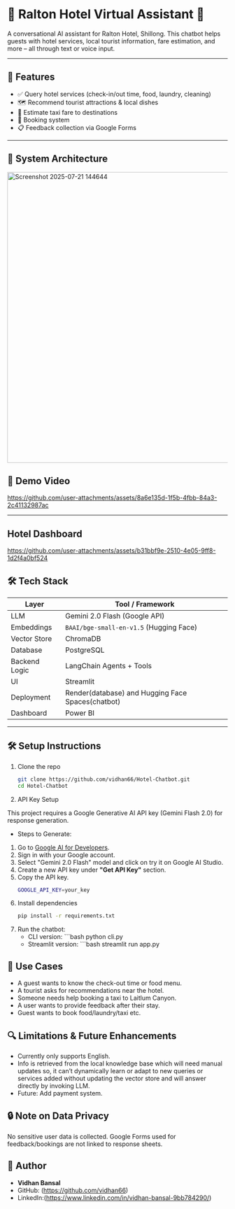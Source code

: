 # 🏨 Ralton Hotel Virtual Assistant 🤖

A conversational AI assistant for Ralton Hotel, Shillong. This chatbot helps guests with hotel services, local tourist information, fare estimation, and more – all through text or voice input.

---

## 🚀 Features

- ✅ Query hotel services (check-in/out time, food, laundry, cleaning)
- 🗺️ Recommend tourist attractions & local dishes
- 🚕 Estimate taxi fare to destinations
- 📓 Booking system
- 📋 Feedback collection via Google Forms

---
## 🧠 System Architecture 
<img width="898" height="665" alt="Screenshot 2025-07-21 144644" src="https://github.com/user-attachments/assets/02516cb9-6f16-4e78-8da4-51eff9cf193f" />

## 📸 Demo Video

https://github.com/user-attachments/assets/8a6e135d-1f5b-4fbb-84a3-2c41132987ac

---
## Hotel Dashboard 

https://github.com/user-attachments/assets/b31bbf9e-2510-4e05-9ff8-1d2f4a0bf524

## 🛠️ Tech Stack

| Layer              | Tool / Framework                          |
|--------------------|-------------------------------------------|
| LLM                | Gemini 2.0 Flash (Google API)             |
| Embeddings         | `BAAI/bge-small-en-v1.5` (Hugging Face)   |
| Vector Store       | ChromaDB                                  |
| Database           | PostgreSQL                                |
| Backend Logic      | LangChain Agents + Tools                  |
| UI                 | Streamlit                                 |
| Deployment         | Render(database) and Hugging Face Spaces(chatbot) |
| Dashboard          | Power BI                                  |

---

## 🛠️ Setup Instructions

1. Clone the repo  
   ```bash
   git clone https://github.com/vidhan66/Hotel-Chatbot.git
   cd Hotel-Chatbot

2. API Key Setup

This project requires a Google Generative AI API key (Gemini Flash 2.0) for response generation.

* Steps to Generate:
1. Go to [Google AI for Developers](https://ai.google.dev/gemini-api/docs/models).
2. Sign in with your Google account.
3. Select "Gemini 2.0 Flash" model and click on try it on Google AI Studio.
4. Create a new API key under **"Get API Key"** section.
5. Copy the API key.
    ```bash
    GOOGLE_API_KEY=your_key

3. Install dependencies
    ``` bash
    pip install -r requirements.txt

4. Run the chatbot:
   * CLI version: ```bash python cli.py
   * Streamlit version: ```bash streamlit run app.py
  
## 👥 Use Cases
- A guest wants to know the check-out time or food menu.
- A tourist asks for recommendations near the hotel.
- Someone needs help booking a taxi to Laitlum Canyon.
- A user wants to provide feedback after their stay.
- Guest wants to book food/laundry/taxi etc.
  
## 🔍 Limitations & Future Enhancements
- Currently only supports English.
- Info is retrieved from the local knowledge base which will need manual updates so, it can’t dynamically learn or adapt to new queries or services added without updating the vector store and will answer directly by invoking LLM.
- Future: Add payment system.

## 🔒 Note on Data Privacy
No sensitive user data is collected. Google Forms used for feedback/bookings are not linked to response sheets.

## 👤 Author

- **Vidhan Bansal**
-  GitHub: (https://github.com/vidhan66)
-  LinkedIn:(https://www.linkedin.com/in/vidhan-bansal-9bb784290/)
